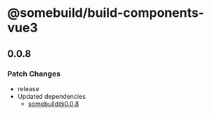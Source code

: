 # @somebuild/build-components-vue3

## 0.0.8

### Patch Changes

- release
- Updated dependencies
  - somebuild@0.0.8
